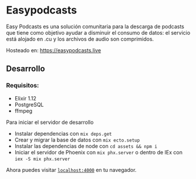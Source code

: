 # Easypodcasts

Easy Podcasts es una solución comunitaria para la descarga de podcasts que tiene como objetivo ayudar a disminuir el consumo de datos: el servicio está alojado en .cu y los archivos de audio son comprimidos.

Hosteado en: https://easypodcasts.live

## Desarrollo

### Requisitos:

 * Elixir 1.12
 * PostgreSQL
 * ffmpeg

Para iniciar el servidor de desarrollo

  * Instalar dependencias con `mix deps.get`
  * Crear y migrar la base de datos con `mix ecto.setup`
  * Instalar las dependencias de node con `cd assets && npm i`
  * Iniciar el servidor de Phoenix con `mix phx.server` o dentro de IEx con `iex -S mix phx.server`

Ahora puedes visitar [`localhost:4000`](http://localhost:4000) en tu navegador.
